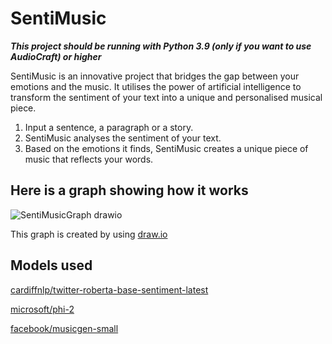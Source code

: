 # SentiMusic
***This project should be running with Python 3.9 (only if you want to use AudioCraft) or higher***

SentiMusic is an innovative project that bridges the gap between your emotions and the music. It utilises the power of artificial intelligence to transform the sentiment of your text into a unique and personalised musical piece.

1. Input a sentence, a paragraph or a story.
2. SentiMusic analyses the sentiment of your text.
3. Based on the emotions it finds, SentiMusic creates a unique piece of music that reflects your words.

## Here is a graph showing how it works
![SentiMusicGraph drawio](https://github.com/Ate329/SentiMusic/assets/74974216/cffbb033-2b13-4e60-bd22-2fbda0b7f88f)  

This graph is created by using [draw.io](https://app.diagrams.net)  

## Models used
[cardiffnlp/twitter-roberta-base-sentiment-latest](https://huggingface.co/cardiffnlp/twitter-roberta-base-sentiment-latest)  

[microsoft/phi-2](https://huggingface.co/microsoft/phi-2)  

[facebook/musicgen-small](https://huggingface.co/facebook/musicgen-small)  
